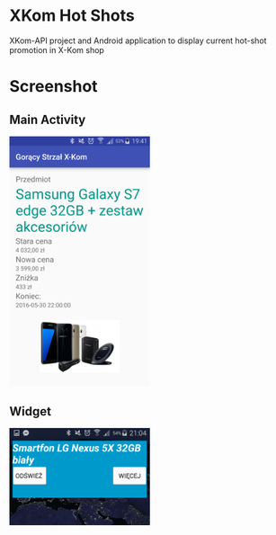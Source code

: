 <h1>XKom Hot Shots</h1>
<p>XKom-API project and Android application to display current hot-shot promotion in X-Kom shop</p>

# Screenshot
<h2>Main Activity</h2>
<img src="https://raw.githubusercontent.com/AdamTomaja/XKom-HotShots/master/XKomHotShotsAndroid/views/main1.png" width="250px">
<br>
<h2>Widget</h2>
<img src="https://raw.githubusercontent.com/AdamTomaja/XKom-HotShots/master/XKomHotShotsAndroid/views/widget.png" width="250px">
 
